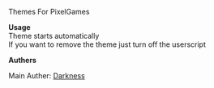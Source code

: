 Themes For PixelGames

**Usage**<br/>
  Theme starts automatically<br/>
  If you want to remove the theme just turn off the userscript

**Authers**

Main Auther: [Darkness](https://github.com/TouchedByDarkness) 



